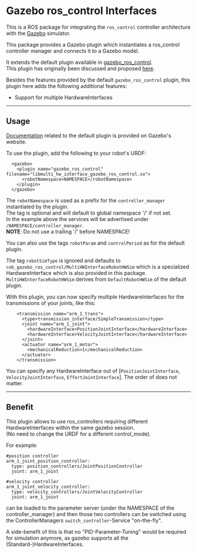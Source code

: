 # Gazebo ros_control Interfaces

This is a ROS package for integrating the `ros_control` controller architecture
with the [Gazebo](http://gazebosim.org/) simulator. 

This package provides a Gazebo plugin which instantiates a ros_control
controller manager and connects it to a Gazebo model.

It extends the default plugin available in [gazebo_ros_control](https://github.com/ros-simulation/gazebo_ros_pkgs/tree/indigo-devel/gazebo_ros_control).  
This plugin has originally been discussed and proposed [here](https://github.com/ros-simulation/gazebo_ros_pkgs/pull/256).

Besides the features provided by the default ```gazebo_ros_control``` plugin, this plugin here adds the following additional features:
 - Support for multiple HardwareInterfaces

--- 
 
## Usage

[Documentation](http://gazebosim.org/tutorials?tut=ros_control&cat=connect_ros) related to the default plugin is provided on Gazebo's website.

To use the plugin, add the following to your robot's URDF:

```
  <gazebo>
    <plugin name="gazebo_ros_control" filename="libmulti_hw_interface_gazebo_ros_control.so">
      <robotNamespace>NAMESPACE</robotNamespace>
    </plugin>
  </gazebo>
```

The ```robotNamespace``` is used as a prefix for the ```controller_manager``` instantiated by the plugin.  
The tag is optional and will default to global namespace '/' if not set.  
In the example above the services will be advertised under ```/NAMESPACE/controller_manager```.  
__NOTE__: Do not use a trailing '/' before NAMESPACE!

You can also use the tags ```robotParam``` and ```controlPeriod``` as for the default plugin.

The tag ```robotSimType``` is ignored and defaults to ```cob_gazebo_ros_control/MultiHWInterfaceRobotHWSim``` which is a specialized HardwareInterface which is also provided in this package. ```MultiHWInterfaceRobotHWSim``` derives from ```DefaultRobotHWSim``` of the default plugin.  

With this plugin, you can now specify multiple HardwareInterfaces for the transmissions of your joints, like this:  
```
    <transmission name="arm_1_trans">
      <type>transmission_interface/SimpleTransmission</type>
      <joint name="arm_1_joint">
        <hardwareInterface>PositionJointInterface</hardwareInterface>
        <hardwareInterface>VelocityJointInterface</hardwareInterface>
      </joint>
      <actuator name="arm_1_motor">
        <mechanicalReduction>1</mechanicalReduction>
      </actuator>
    </transmission>
```
You can specify any HardwareInterface out of [```PositionJointInterface```, ```VelocityJointInterface```, ```EffortJointInterface```]. The order of does not matter.  

--- 
 
## Benefit

This plugin allows to use ros\_controllers requiring different HardwareInterfaces within the same gazebo session.  
(No need to change the URDF for a different control_mode).

For example:
```
#position controller
arm_1_joint_position_controller:
  type: position_controllers/JointPositionController
  joint: arm_1_joint

#velocity controller
arm_1_joint_velocity_controller:
  type: velocity_controllers/JointVelocityController
  joint: arm_1_joint
```

can be loaded to the parameter server (under the NAMESPACE of the controller\_manager) and then those two controllers can be switched using the ControllerManagers ```switch_controller```-Service "on-the-fly".

A side-benefit of this is that no "PID-Parameter-Tuning" would be required for simulation anymore, as gazebo supports all the (Standard-)HardwareInterfaces. 
